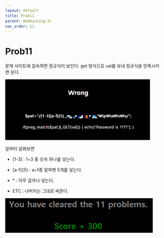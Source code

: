 ```yaml
---
layout: default
title: Prob11
parent: WebHacking.kr
nav_order: 11
---
```


# Prob11

문제 사이트에 접속하면 정규식이 보인다. get 방식으로 val를 보내 정규식을 만족시키면 된다.

![index](/assets/images/webhacking_kr/prob11/1.jpg)

앞부터 살펴보면

* [1-3] : 1~3 중 숫자 하나를 넣는다.

* [a-f]{5} : a~f중 알파벳 5개를 넣는다.

* \* : 아무 글자나 넣는다.

* ETC : 나머지는 그대로 써준다.

![clear](/assets/images/webhacking_kr/prob11/2.png)
